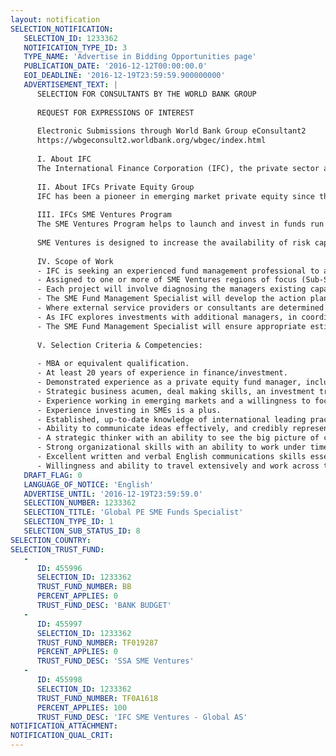 ```yaml
---
layout: notification
SELECTION_NOTIFICATION: 
   SELECTION_ID: 1233362
   NOTIFICATION_TYPE_ID: 3
   TYPE_NAME: 'Advertise in Bidding Opportunities page'
   PUBLICATION_DATE: '2016-12-12T00:00:00.0'
   EOI_DEADLINE: '2016-12-19T23:59:59.900000000'
   ADVERTISEMENT_TEXT: |
      SELECTION FOR CONSULTANTS BY THE WORLD BANK GROUP
      
      REQUEST FOR EXPRESSIONS OF INTEREST
      
      Electronic Submissions through World Bank Group eConsultant2
      https://wbgeconsult2.worldbank.org/wbgec/index.html
      
      I. About IFC 
      The International Finance Corporation (IFC), the private sector arm of the World Bank Group, is a global leader, investor and advisor committed to projects in its developing member countries that reduce extreme poverty and boost shared prosperity. IFC finances private sector investments, mobilizes capital in the international financial markets, helps clients improve social and environmental sustainability, and provides technical assistance and advice to businesses and governments in the developing world. IFC creates opportunity for people to escape poverty and improve their lives by providing financing to help businesses employ more people and provide essential services, mobilizing capital from others, and providing risk capital and advisory to ensure scalable and sustainable development. Holding a $50 billion portfolio touching almost every major industry, IFC reaches millions of people in more than 100 countries, creating jobs, raising living standards and building a better future to support the World Bank Group's twin goals: ending extreme poverty and boosting shared prosperity.
      
      II. About IFCs Private Equity Group 
      IFC has been a pioneer in emerging market private equity since the late 1980s, helping it grow from a nascent market to a mainstream asset class. Today IFC is one of the largest investors in the industry. Total private equity investment in emerging markets stands at approximately $320 billion more than ever before, yet still just a tiny fraction of the $2.7 trillion global total. Building the industry further is a key part of IFCs mandate of supporting private sector development and promoting the development of strong local fund managers which provide risk capital to private companies, thereby spurring economic growth. IFCs fund strategy focuses on investing in growth equity and venture capital funds across all emerging market regions, and IFC has a targeted program (SME Ventures) to develop such funds in frontier markets and fragile and conflict affected countries.
      
      III. IFCs SME Ventures Program
      The SME Ventures Program helps to launch and invest in funds run by emerging fund managers which provide risk capital to small and medium enterprises (SMEs). The Program combines investment in funds with advisory services to fund managers as well as technical assistance to SMEs in the funds portfolios. The program is focused on fragile and conflict-affected countries, as well as other frontier markets (mainly International Development Agency (IDA) borrower countries). The Program has invested in five funds in its Initial Phase and is being expanded. 
      
      SME Ventures is designed to increase the availability of risk capital to SMEs in difficult markets through the development of strong locally-based fund managers. The Programs advisory component combines capacity building services and dissemination of best practices to strengthen managers investment and operational capabilities, and covers all aspects of fund management, including strategy, operational setup, corporate governance, environmental and social management systems, and portfolio management through exit. The technical assistance component is designed to enable fund managers to provide value addition to the SMEs in the fund portfolios. 
      
      IV. Scope of Work
      - IFC is seeking an experienced fund management professional to actively advise and guide the emerging fund managers within the SME Ventures Program. This SME Fund Management Specialist role is to be on a Consultancy basis, capped at 180 days per year, with the potential to be renewed annually. 
      - Assigned to one or more of SME Ventures regions of focus (Sub-Saharan Africa, East & South Asia, Middle East and North Africa, or Latin America), the SME Fund Management Specialist will design and implement the manager capacity-building projects aimed at enhancing the skills and capabilities of the identified SME Ventures fund managers. 
      - Each project will involve diagnosing the managers existing capacity levels across the various aspects of fund management, including strategy, organizational structure, business development, client acquisition, investment due diligence, portfolio management, exit planning, and back-office operations. It also entails creating and executing an action plan to address each managers capacity-building needs, either through direct mentoring by the SME Fund Management Specialist or enlisting other service providers.
      - The SME Fund Management Specialist will develop the action plan in collaboration with the SME Ventures advisory staff and drawing on deep knowledge of international standards and practices. The IFC Funds team will also provide support where needed.
      - Where external service providers or consultants are determined to be necessary for the capacity-building project (e.g., for financial management systems), the SME Fund Management Specialist will help select and supervise these consultants while delivering their assigned scope of work.
      - As IFC explores investments with additional managers, in coordination with the IFC Funds team, the SME Fund Management Specialist will help, on occasion, with the due diligence of prospective fund managers.
      - The SME Fund Management Specialist will ensure appropriate estimation and utilization of budgeted resources for projects and will assist the SME Ventures team in obtaining relevant information from the field operations to facilitate reporting to existing and prospective donors to the Program.
      
      V. Selection Criteria & Competencies:
      
      - MBA or equivalent qualification.
      - At least 20 years of experience in finance/investment.
      - Demonstrated experience as a private equity fund manager, including experience with strategy, business development, client acquisition, investment due diligence, portfolio management, exit planning, fund structure, and back-office operations.
      - Strategic business acumen, deal making skills, an investment track record, and strong operational hands-on skills are highly desirable. 
      - Experience working in emerging markets and a willingness to focus on more difficult markets and identify solutions to local challenges. Experience with frontier markets and fragile and conflict affected countries targeted by the SME Ventures Program is a plus.
      - Experience investing in SMEs is a plus.
      - Established, up-to-date knowledge of international leading practices and standards related to private equity operational risk management (including environment and social governance standards, business intelligence and data analytics), is required, along with the ability to disseminate this knowledge effectively within IFC and to external audiences.
      - Ability to communicate ideas effectively, and credibly represent IFC with clients and stakeholders, including at the senior executive and boardroom level. 
      - A strategic thinker with an ability to see the big picture of country, regional and global private sector development challenges and proactively identify opportunities that can have transformative impact. 
      - Strong organizational skills with an ability to work under time pressure, respond to ad-hoc shifts in client priorities, unstructured situations and unexpected events while maintaining order and delivery.
      - Excellent written and verbal English communications skills essential. Other languages a plus (French, Arabic).
      - Willingness and ability to travel extensively and work across time zones.
   DRAFT_FLAG: 0
   LANGUAGE_OF_NOTICE: 'English'
   ADVERTISE_UNTIL: '2016-12-19T23:59:59.0'
   SELECTION_NUMBER: 1233362
   SELECTION_TITLE: 'Global PE SME Funds Specialist'
   SELECTION_TYPE_ID: 1
   SELECTION_SUB_STATUS_ID: 8
SELECTION_COUNTRY: 
SELECTION_TRUST_FUND: 
   - 
      ID: 455996
      SELECTION_ID: 1233362
      TRUST_FUND_NUMBER: BB
      PERCENT_APPLIES: 0
      TRUST_FUND_DESC: 'BANK BUDGET'
   - 
      ID: 455997
      SELECTION_ID: 1233362
      TRUST_FUND_NUMBER: TF019287
      PERCENT_APPLIES: 0
      TRUST_FUND_DESC: 'SSA SME Ventures'
   - 
      ID: 455998
      SELECTION_ID: 1233362
      TRUST_FUND_NUMBER: TF0A1618
      PERCENT_APPLIES: 100
      TRUST_FUND_DESC: 'IFC SME Ventures - Global AS'
NOTIFICATION_ATTACHMENT: 
NOTIFICATION_QUAL_CRIT: 
---
```

